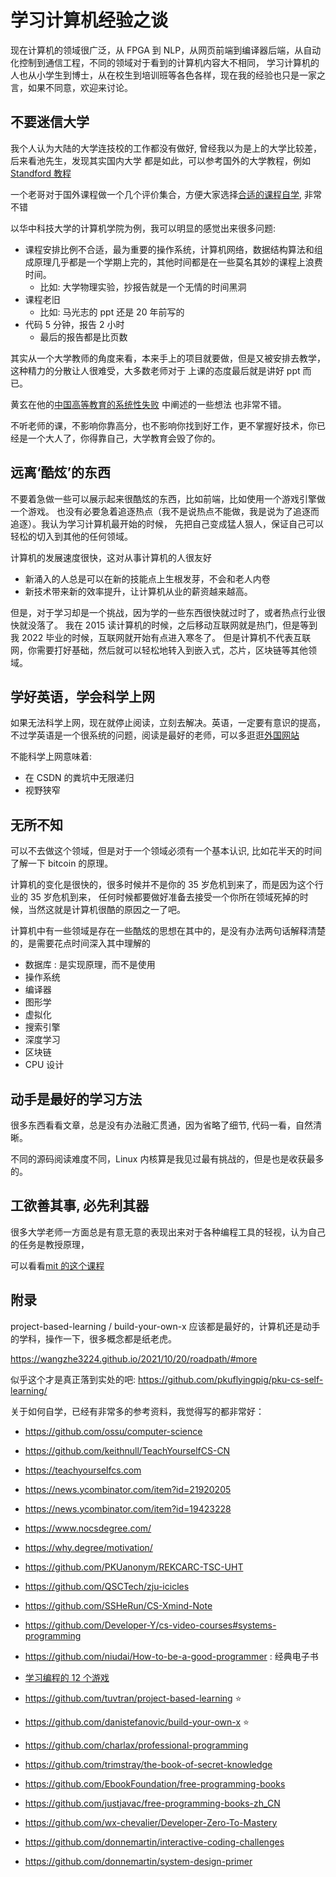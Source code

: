 # 学习计算机经验之谈

现在计算机的领域很广泛，从 FPGA 到 NLP，从网页前端到编译器后端，从自动化控制到通信工程，不同的领域对于看到的计算机内容大不相同，
学习计算机的人也从小学生到博士，从在校生到培训班等各色各样，现在我的经验也只是一家之言，如果不同意，欢迎来讨论。

## 不要迷信大学
我个人认为大陆的大学连技校的工作都没有做好, 曾经我以为是上的大学比较差，后来看池先生，发现其实国内大学
都是如此，可以参考国外的大学教程，例如 [Standford 教程](https://docs.google.com/spreadsheets/d/1zfw8nPvJeewxcFUBpKUKmAVE8PjnJI7H0CKimdQXxr0/htmlview)

一个老哥对于国外课程做一个几个评价集合，方便大家选择[合适的课程自学](https://github.com/conanhujinming/comments-for-awesome-courses), 非常不错

以华中科技大学的计算机学院为例，我可以明显的感觉出来很多问题:
- 课程安排比例不合适，最为重要的操作系统，计算机网络，数据结构算法和组成原理几乎都是一个学期上完的，其他时间都是在一些莫名其妙的课程上浪费时间。
  - 比如: 大学物理实验，抄报告就是一个无情的时间黑洞
- 课程老旧
  - 比如: 马光志的 ppt 还是 20 年前写的
- 代码 5 分钟，报告 2 小时
  - 最后的报告都是比页数

其实从一个大学教师的角度来看，本来手上的项目就要做，但是又被安排去教学，这种精力的分散让人很难受，大多数老师对于
上课的态度最后就是讲好 ppt 而已。

黄玄在他的[中国高等教育的系统性失败](https://huangxuan.me/2021/01/19/the-systematic-failure-of-higher-education-in-china/) 中阐述的一些想法
也非常不错。

不听老师的课，不影响你靠高分，也不影响你找到好工作，更不掌握好技术，你已经是一个大人了，你得靠自己，大学教育会毁了你的。

## 远离‘酷炫’的东西
不要着急做一些可以展示起来很酷炫的东西，比如前端，比如使用一个游戏引擎做一个游戏。
也没有必要急着追逐热点（我不是说热点不能做，我是说为了追逐而追逐）。我认为学习计算机最开始的时候，
先把自己变成猛人狠人，保证自己可以轻松的切入到其他的任何领域。

计算机的发展速度很快，这对从事计算机的人很友好
- 新涌入的人总是可以在新的技能点上生根发芽，不会和老人内卷
- 新技术带来新的效率提升，让计算机从业的薪资越来越高。

但是，对于学习却是一个挑战，因为学的一些东西很快就过时了，或者热点行业很快就没落了。
我在 2015 读计算机的时候，之后移动互联网就是热门，但是等到我 2022 毕业的时候，互联网就开始有点进入寒冬了。
但是计算机不代表互联网，你需要打好基础，然后就可以轻松地转入到嵌入式，芯片，区块链等其他领域。

## 学好英语，学会科学上网
如果无法科学上网，现在就停止阅读，立刻去解决。英语，一定要有意识的提高，不过学英语是一个很系统的问题，阅读是最好的老师，可以多逛逛[外国网站](https://www.buzzing.cc/)

不能科学上网意味着:
- 在 CSDN 的粪坑中无限递归
- 视野狭窄

## 无所不知
可以不去做这个领域，但是对于一个领域必须有一个基本认识, 比如花半天的时间了解一下 bitcoin 的原理。

计算机的变化是很快的，很多时候并不是你的 35 岁危机到来了，而是因为这个行业的 35 岁危机到来，
任何时候都要做好准备去接受一个你所在领域死掉的时候，当然这就是计算机很酷的原因之一了吧。

计算机中有一些领域是存在一些酷炫的思想在其中的，是没有办法两句话解释清楚的，是需要花点时间深入其中理解的
- 数据库 : 是实现原理，而不是使用
- 操作系统
- 编译器
- 图形学
- 虚拟化
- 搜索引擎
- 深度学习
- 区块链
- CPU 设计

## 动手是最好的学习方法
很多东西看看文章，总是没有办法融汇贯通，因为省略了细节, 代码一看，自然清晰。

不同的源码阅读难度不同，Linux 内核算是我见过最有挑战的，但是也是收获最多的。

## 工欲善其事, 必先利其器
很多大学老师一方面总是有意无意的表现出来对于各种编程工具的轻视，认为自己的任务是教授原理，

可以看看[mit 的这个课程](https://missing-semester-cn.github.io/)

## 附录
project-based-learning / build-your-own-x 应该都是最好的，计算机还是动手的学科，操作一下，很多概念都是纸老虎。

https://wangzhe3224.github.io/2021/10/20/roadpath/#more

似乎这个才是真正落到实处的吧: https://github.com/pkuflyingpig/pku-cs-self-learning/


关于如何自学，已经有非常多的参考资料，我觉得写的都非常好：
- https://github.com/ossu/computer-science
- https://github.com/keithnull/TeachYourselfCS-CN
- https://teachyourselfcs.com
- https://news.ycombinator.com/item?id=21920205
- https://news.ycombinator.com/item?id=19423228
- https://www.nocsdegree.com/
- https://why.degree/motivation/
- https://github.com/PKUanonym/REKCARC-TSC-UHT
- https://github.com/QSCTech/zju-icicles
- https://github.com/SSHeRun/CS-Xmind-Note
- https://github.com/Developer-Y/cs-video-courses#systems-programming
- https://github.com/niudai/How-to-be-a-good-programmer : 经典电子书
- [学习编程的 12 个游戏](https://medium.mybridge.co/12-free-resources-learn-to-code-while-playing-games-f7333043de11#.xi83hlivu)

- https://github.com/tuvtran/project-based-learning :star:
- https://github.com/danistefanovic/build-your-own-x :star:
- https://github.com/charlax/professional-programming
- https://github.com/trimstray/the-book-of-secret-knowledge
- https://github.com/EbookFoundation/free-programming-books
- https://github.com/justjavac/free-programming-books-zh_CN
- https://github.com/wx-chevalier/Developer-Zero-To-Mastery
- https://github.com/donnemartin/interactive-coding-challenges
- https://github.com/donnemartin/system-design-primer

[^1]: https://huangxuan.me/2021/01/19/the-systematic-failure-of-higher-education-in-china/
